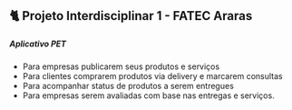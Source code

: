 ## 🐈​ Projeto Interdisciplinar 1 - FATEC Araras

##### Aplicativo PET

* Para empresas publicarem seus produtos e serviços
* Para clientes comprarem produtos via delivery e marcarem consultas
* Para acompanhar status de produtos a serem entregues
* Para empresas serem avaliadas com base nas entregas e serviços.
